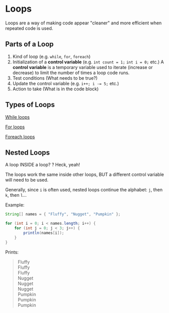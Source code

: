 # Loops

Loops are a way of making code appear "cleaner" and more efficient when repeated code is used.

## Parts of a Loop

1. Kind of loop     \(e.g. `while`, `for`, `foreach`\)
2. Initialization of a **control variable**       \(e.g. `int count = 1;` `int i = 0;` etc.\) A **control variable** is a temporary variable used to iterate \(increase or decrease\) to limit the number of times a loop code runs.
3. Test conditions     \(What needs to be true?\)
4. Update the control variable      \(e.g. `i++; i -= 5;` etc.\)
5. Action to take      \(What is in the code block\) 

## Types of Loops

[While loops](while-loops.md)

[For loops](for-loops.md)

[Foreach loops](foreach-loops.md)

## Nested Loops

A loop INSIDE a loop? ? Heck, yeah!

The loops work the same inside other loops, BUT a different control variable will need to be used.

Generally, since `i` is often used, nested loops continue the alphabet: `j`, then `k`, then `l`...

Example:

```java
String[] names = { "Fluffy", "Nugget", "Pumpkin" };

for (int i = 0; i < names.length; i++) {
    for (int j = 0; j < 3; j++) {
        println(names[i]);
    }
}
```

Prints:

> Fluffy  
> Fluffy  
> Fluffy  
> Nugget  
> Nugget  
> Nugget  
> Pumpkin  
> Pumpkin  
> Pumpkin

